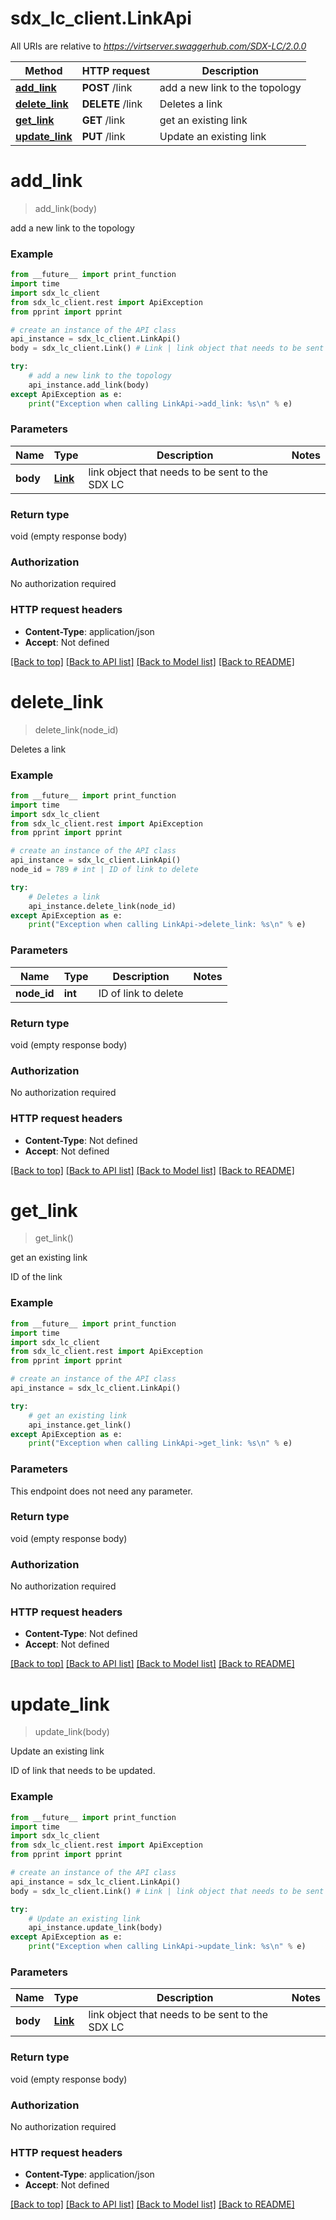 # sdx_lc_client.LinkApi

All URIs are relative to *https://virtserver.swaggerhub.com/SDX-LC/2.0.0*

Method | HTTP request | Description
------------- | ------------- | -------------
[**add_link**](LinkApi.md#add_link) | **POST** /link | add a new link to the topology
[**delete_link**](LinkApi.md#delete_link) | **DELETE** /link | Deletes a link
[**get_link**](LinkApi.md#get_link) | **GET** /link | get an existing link
[**update_link**](LinkApi.md#update_link) | **PUT** /link | Update an existing link

# **add_link**
> add_link(body)

add a new link to the topology

### Example
```python
from __future__ import print_function
import time
import sdx_lc_client
from sdx_lc_client.rest import ApiException
from pprint import pprint

# create an instance of the API class
api_instance = sdx_lc_client.LinkApi()
body = sdx_lc_client.Link() # Link | link object that needs to be sent to the SDX LC

try:
    # add a new link to the topology
    api_instance.add_link(body)
except ApiException as e:
    print("Exception when calling LinkApi->add_link: %s\n" % e)
```

### Parameters

Name | Type | Description  | Notes
------------- | ------------- | ------------- | -------------
 **body** | [**Link**](Link.md)| link object that needs to be sent to the SDX LC | 

### Return type

void (empty response body)

### Authorization

No authorization required

### HTTP request headers

 - **Content-Type**: application/json
 - **Accept**: Not defined

[[Back to top]](#) [[Back to API list]](../README.md#documentation-for-api-endpoints) [[Back to Model list]](../README.md#documentation-for-models) [[Back to README]](../README.md)

# **delete_link**
> delete_link(node_id)

Deletes a link

### Example
```python
from __future__ import print_function
import time
import sdx_lc_client
from sdx_lc_client.rest import ApiException
from pprint import pprint

# create an instance of the API class
api_instance = sdx_lc_client.LinkApi()
node_id = 789 # int | ID of link to delete

try:
    # Deletes a link
    api_instance.delete_link(node_id)
except ApiException as e:
    print("Exception when calling LinkApi->delete_link: %s\n" % e)
```

### Parameters

Name | Type | Description  | Notes
------------- | ------------- | ------------- | -------------
 **node_id** | **int**| ID of link to delete | 

### Return type

void (empty response body)

### Authorization

No authorization required

### HTTP request headers

 - **Content-Type**: Not defined
 - **Accept**: Not defined

[[Back to top]](#) [[Back to API list]](../README.md#documentation-for-api-endpoints) [[Back to Model list]](../README.md#documentation-for-models) [[Back to README]](../README.md)

# **get_link**
> get_link()

get an existing link

ID of the link

### Example
```python
from __future__ import print_function
import time
import sdx_lc_client
from sdx_lc_client.rest import ApiException
from pprint import pprint

# create an instance of the API class
api_instance = sdx_lc_client.LinkApi()

try:
    # get an existing link
    api_instance.get_link()
except ApiException as e:
    print("Exception when calling LinkApi->get_link: %s\n" % e)
```

### Parameters
This endpoint does not need any parameter.

### Return type

void (empty response body)

### Authorization

No authorization required

### HTTP request headers

 - **Content-Type**: Not defined
 - **Accept**: Not defined

[[Back to top]](#) [[Back to API list]](../README.md#documentation-for-api-endpoints) [[Back to Model list]](../README.md#documentation-for-models) [[Back to README]](../README.md)

# **update_link**
> update_link(body)

Update an existing link

ID of link that needs to be updated.

### Example
```python
from __future__ import print_function
import time
import sdx_lc_client
from sdx_lc_client.rest import ApiException
from pprint import pprint

# create an instance of the API class
api_instance = sdx_lc_client.LinkApi()
body = sdx_lc_client.Link() # Link | link object that needs to be sent to the SDX LC

try:
    # Update an existing link
    api_instance.update_link(body)
except ApiException as e:
    print("Exception when calling LinkApi->update_link: %s\n" % e)
```

### Parameters

Name | Type | Description  | Notes
------------- | ------------- | ------------- | -------------
 **body** | [**Link**](Link.md)| link object that needs to be sent to the SDX LC | 

### Return type

void (empty response body)

### Authorization

No authorization required

### HTTP request headers

 - **Content-Type**: application/json
 - **Accept**: Not defined

[[Back to top]](#) [[Back to API list]](../README.md#documentation-for-api-endpoints) [[Back to Model list]](../README.md#documentation-for-models) [[Back to README]](../README.md)

